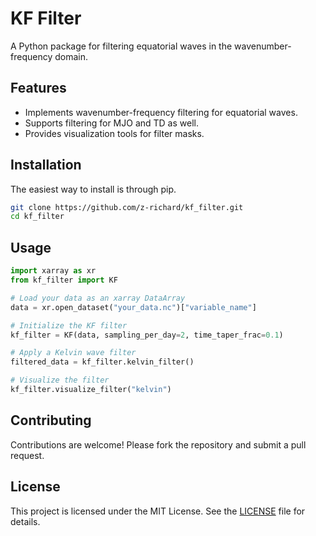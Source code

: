 # KF Filter

A Python package for filtering equatorial waves in the wavenumber-frequency domain.

## Features

- Implements wavenumber-frequency filtering for equatorial waves.
- Supports filtering for MJO and TD as well.
- Provides visualization tools for filter masks.

## Installation

The easiest way to install is through pip.

```bash
git clone https://github.com/z-richard/kf_filter.git
cd kf_filter
```

## Usage

```python
import xarray as xr
from kf_filter import KF

# Load your data as an xarray DataArray
data = xr.open_dataset("your_data.nc")["variable_name"]

# Initialize the KF filter
kf_filter = KF(data, sampling_per_day=2, time_taper_frac=0.1)

# Apply a Kelvin wave filter
filtered_data = kf_filter.kelvin_filter()

# Visualize the filter
kf_filter.visualize_filter("kelvin")
```

## Contributing

Contributions are welcome! Please fork the repository and submit a pull request.

## License

This project is licensed under the MIT License. See the [LICENSE](LICENSE) file for details.
